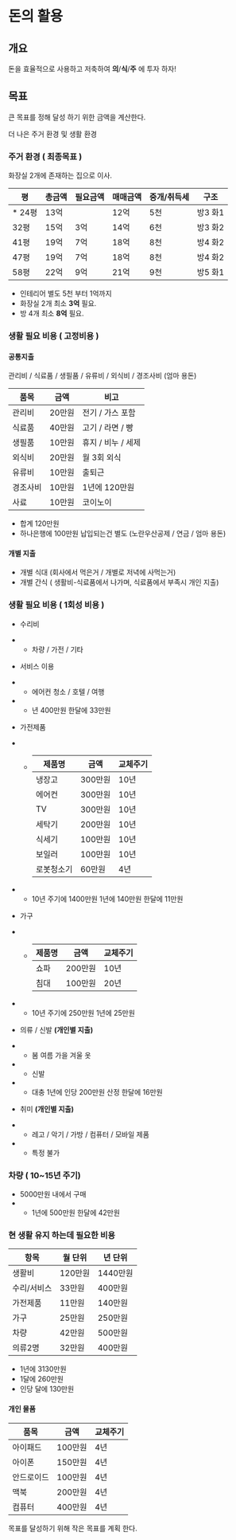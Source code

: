 # 돈의 활용
## 개요

돈을 효율적으로 사용하고 저축하여 **의**/**식**/**주** 에 투자 하자!

## 목표

큰 목표를 정해 달성 하기 위한 금액을 계산한다.

더 나은 주거 환경 및 생활 환경


### 주거 환경 ( 최종목표 )

화장실 2개에 존재하는 집으로 이사.

|평|총금액|필요금액|매매금액|중개/취득세|구조|
|--|------|--------|-----------|--------|----|
|* 24평|13억||12억|5천|방3 화1|
|32평|15억|3억|14억|6천|방3 화2|
|41평|19억|7억|18억|8천|방4 화2|
|47평|19억|7억|18억|8천|방4 화2|
|58평|22억|9억|21억|9천|방5 화1|


* 인테리어 별도 5천 부터 1억까지
* 화장실 2개 최소 **3억** 필요.
* 방 4개 최소 **8억** 필요.


### 생활 필요 비용 ( 고정비용 )
#### 공통지출
관리비 / 식료품 / 생필품 / 유류비 / 외식비 / 경조사비 (엄마 용돈)

|품목|금액|비고|
|-----|-----|-----|
|관리비|20만원|전기 / 가스 포함|
|식료품|40만원|고기 / 라면 / 빵 |
|생필품|10만원|휴지 / 비누 / 세제|
|외식비|20만원|월 3회 외식|
|유류비|10만원|출퇴근|
|경조사비|10만원|1년에 120만원|
|사료|10만원|코이노이|
* 합계 120만원
* 하나은행에 100만원 납입되는건 별도 (노란우산공제 / 연금 / 엄마 용돈)

#### 개별 지출
* 개별 식대 (회사에서 먹은거 / 개별로 저녁에 사먹는거)
* 개별 간식 ( 생활비-식료품에서 나가며, 식료품에서 부족시 개인 지출)

### 생활 필요 비용 ( 1회성 비용 )
* 수리비
* * 차량 / 가전 / 기타
* 서비스 이용
* * 에어컨 청소 / 호텔 / 여행 
* * 년 400만원 한달에 33만원
 
* 가전제품
* * |제품명|금액|교체주기|
    |-----|----|--------|
    |냉장고|300만원|10년|
    |에어컨|300만원|10년|
    |TV|300만원|10년|
    |세탁기|200만원|10년|
    |식세기|100만원|10년|
    |보일러|100만원|10년|
    |로봇청소기|60만원|4년|
* * 10년 주기에 1400만원 1년에 140만원 한달에 11만원
   
   
* 가구
* * |제품명|금액|교체주기|
    |-----|----|---------
    |쇼파|200만원|10년|
    |침대|100만원|20년|

* * 10년 주기에 250만원 1년에 25만원

* 의류 / 신발 **(개인별 지출)**
* * 봄 여름 가을 겨울 옷
* * 신발
* * 대충 1년에 인당 200만원 산정 한달에 16만원
 
* 취미 **(개인별 지출)**
* * 레고 / 악기 / 가방 / 컴퓨터 / 모바일 제품
* * 특정 불가
 
### 차량 ( 10~15년 주기)
* 5000만원 내에서 구매
* * 1년에 500만원 한달에 42만원
 
### 현 생활 유지 하는데 필요한 비용

|항목|월 단위 | 년 단위|
|----|--------|--------|
|생활비|120만원 |1440만원|
|수리/서비스|33만원 |400만원|
|가전제품|11만원 |140만원|
|가구|25만원 |250만원|
|차량|42만원 |500만원|
|의류2명|32만원 |400만원|
* 1년에 3130만원
* 1달에 260만원
* 인당 달에 130만원

#### 개인 물품
|품목|금액|교체주기|
|----|----|--------|
|아이패드|100만원|4년|
|아이폰|150만원|4년|
|안드로이드|100만원|4년|
|맥북|200만원|4년|
|컴퓨터|400만원|4년|

목표를 달성하기 위해 작은 목표를 계획 한다.
